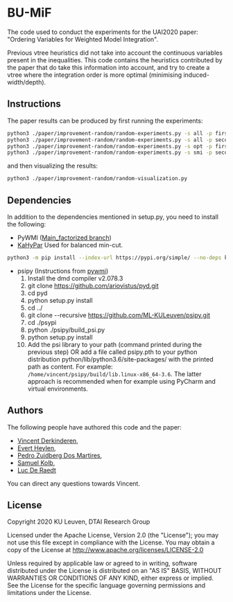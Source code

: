 # BU-MiF
The code used to conduct the experiments for the UAI2020 paper: "Ordering Variables for Weighted Model Integration".

Previous vtree heuristics did not take into account the continuous variables present in the inequalities. This code contains the heuristics contributed by the paper that do take this information into account, and try to create a vtree where the integration order is more optimal (minimising induced-width/depth).

## Instructions

The paper results can be produced by first running the experiments:

```bash
python3 ./paper/improvement-random/random-experiments.py -s all -p first -n 35 -t 30 -r 10
python3 ./paper/improvement-random/random-experiments.py -s all -p second -n 40 -t 60 -r 10
python3 ./paper/improvement-random/random-experiments.py -s opt -p first -n 35 -t 30
python3 ./paper/improvement-random/random-experiments.py -s smi -p second -n 40 -t 60
```

and then visualizing the results:

```bash
python3 ./paper/improvement-random/random-visualization.py
```

## Dependencies

In addition to the dependencies mentioned in setup.py, you need to install the following:

* PyWMI ([Main_factorized branch](https://github.com/weighted-model-integration/pywmi/tree/main_factorized))
* [KaHyPar](https://kahypar.org) Used for balanced min-cut.
```bash
python3 -m pip install --index-url https://pypi.org/simple/ --no-deps kahypar==1.0.4
```
* psipy (Instructions from [pywmi](https://github.com/weighted-model-integration/pywmi/blob/master/README.md))
    1. Install the dmd compiler v2.078.3
    2. git clone https://github.com/ariovistus/pyd.git
    3. cd pyd
    4. python setup.py install
    5. cd ../
    6. git clone --recursive https://github.com/ML-KULeuven/psipy.git
    7. cd ./psypi
    8. python ./psipy/build_psi.py
    9. python setup.py install
    10. Add the psi library to your path (command printed during the previous step) OR add a file called psipy.pth to your python distribution python/lib/python3.6/site-packages/ with the printed path as content. For example: `/home/vincent/psipy/build/lib.linux-x86_64-3.6`. The latter approach is recommended when for example using PyCharm and virtual environments.

## Authors

The following people have authored this code and the paper:
* [Vincent Derkinderen](https://github.com/VincentDerk), 
* [Evert Heylen](https://evertheylen.eu/), 
* [Pedro Zuidberg Dos Martires](https://pedrozudo.github.io/), 
* [Samuel Kolb](https://www.kuleuven.be/wieiswie/nl/person/00092538), 
* [Luc De Raedt](https://wms.cs.kuleuven.be/people/lucderaedt/)

You can direct any questions towards Vincent.

## License

Copyright 2020 KU Leuven, DTAI Research Group

Licensed under the Apache License, Version 2.0 (the "License"); you may not use this file except in compliance with the License. You may obtain a copy of the License at http://www.apache.org/licenses/LICENSE-2.0

Unless required by applicable law or agreed to in writing, software distributed under the License is distributed on an "AS IS" BASIS, WITHOUT WARRANTIES OR CONDITIONS OF ANY KIND, either express or implied. See the License for the specific language governing permissions and limitations under the License.
